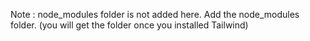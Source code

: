 Note :  node_modules folder is not added here.
        Add the node_modules folder.
        (you will get the folder once you installed Tailwind)
